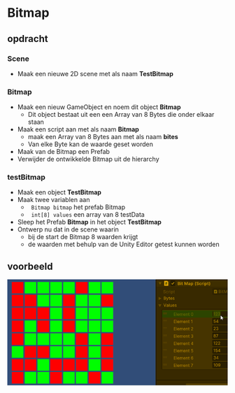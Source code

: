 # Bitmap

## opdracht

### Scene 
- Maak een nieuwe 2D scene met als naam **TestBitmap**

### Bitmap
- Maak een nieuw GameObject en noem dit object **Bitmap**
  - Dit object bestaat uit een een Array van 8 Bytes die onder elkaar staan
- Maak een script aan met als naam **Bitmap**
  - maak een Array van 8 Bytes aan met als naam **bites**
  - Van elke Byte kan de waarde geset worden
- Maak van de Bitmap een Prefab
- Verwijder de ontwikkelde Bitmap uit de hierarchy

### testBitmap
- Maak een object **TestBitmap** 
- Maak twee variablen aan
  - ``` Bitmap bitmap``` het prefab Bitmap
  - ``` int[8] values``` een array van 8 testData  
- Sleep het Prefab **Bitmap** in het object **TestBitmap**
- Ontwerp nu dat in de scene waarin
  -  bij de start de Bitmap 8 waarden krijgt
  -  de waarden met behulp van de Unity Editor getest kunnen worden

## voorbeeld
![BitmapTest](images/BitMap.gif)
